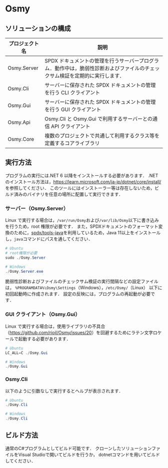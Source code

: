 # Osmy

## ソリューションの構成

| プロジェクト名 | 説明                                                                                                                        |
| -------------- | --------------------------------------------------------------------------------------------------------------------------- |
| Osmy.Server    | SPDX ドキュメントの管理を行うサーバープログラム．動作中は，脆弱性診断およびファイルのチェックサム検証を定期的に実行します． |
| Osmy.Cli       | サーバーに保存された SPDX ドキュメントの管理を行う CLI クライアント                                                         |
| Osmy.Gui       | サーバーに保存された SPDX ドキュメントの管理を行う GUI クライアント                                                         |
| Osmy.Api       | Osmy.Cli と Osmy.Gui で利用するサーバーとの通信 API クライアント                                                            |
| Osmy.Core      | 複数のプロジェクトで共通して利用するクラス等を定義するコアライブラリ                                                        |

## 実行方法

プログラムの実行には.NET 6 以降をインストールする必要があります．
.NET のインストール方法は，<https://learn.microsoft.com/ja-jp/dotnet/core/install/>を参照してください．
このツールにはインストーラー等は存在しないため，ビルド済みのバイナリを任意の場所に配置して実行できます．

### サーバー（Osmy.Server）

Linux で実行する場合は，`/var/run/Osmy`および`/var/lib/Osmy`以下に書き込みを行うため，root 権限が必要です．
また，SPDXドキュメントのフォーマット変換のために，[spdx/tools-java](https://github.com/spdx/tools-java)を利用しているため，Java 11以上をインストールし，`java`コマンドにパスを通してください．

```powershell
# Ubuntu
# root権限が必要
sudo ./Osmy.Server

# Windows
./Osmy.Server.exe
```

脆弱性診断およびファイルのチェックサム検証の実行間隔などの設定ファイルは，
`%PROGRAMDATA%\Osmy\Settings`（Windows），`/etc/Osmy/`（Linux）
以下に初回起動時に作成されます．
設定の反映には，プログラムの再起動が必要です．

### GUI クライアント（Osmy.Gui）

Linux で実行する場合は，使用ライブラリの不具合（<https://github.com/rioil/Osmy/issues/20>）を回避するためにラテン文字ロケールで起動する必要があります．

```powershell
# Ubuntu
LC_ALL=C ./Osmy.Gui

# Windows
./Osmy.Gui
```

### Osmy.Cli

以下のように引数なしで実行するとヘルプが表示されます．

```powershell
# Ubuntu
./Osmy.Cli

# Windows
./Osmy.Cli
```

## ビルド方法

通常のC#プログラムとしてビルド可能です．
クローンしたソリューションファイルをVisual Studioで開いてビルドを行うか，
dotnetコマンドを用いてビルドしてください．
